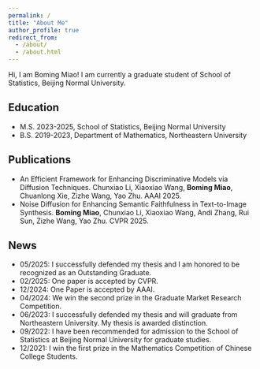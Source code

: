 ```yaml
---
permalink: /
title: "About Me"
author_profile: true
redirect_from: 
  - /about/
  - /about.html
---
```

Hi, I am Boming Miao! I am currently a graduate student of School of Statistics, Beijing Normal University.
## Education
- M.S. 2023-2025, School of Statistics, Beijing Normal University
- B.S. 2019-2023, Department of Mathematics, Northeastern University

## Publications
- An Efficient Framework for Enhancing Discriminative Models via Diffusion Techniques.
Chunxiao Li, Xiaoxiao Wang, **Boming Miao**, Chuanlong Xie, Zizhe Wang, Yao Zhu. AAAI 2025.
- Noise Diffusion for Enhancing Semantic Faithfulness in Text-to-Image Synthesis.
**Boming Miao**, Chunxiao Li, Xiaoxiao Wang, Andi Zhang, Rui Sun, Zizhe Wang, Yao Zhu. CVPR 2025.


## News
- 05/2025: I successfully defended my thesis and I am honored to be recognized as an Outstanding Graduate.
- 02/2025: One paper is accepted by CVPR.
- 12/2024: One Paper is accepted by AAAI.
- 04/2024: We win the second prize in the Graduate Market Research Competition.
- 06/2023: I successfully defended my thesis and will graduate from Northeastern University. My thesis is awarded distinction.
- 09/2022: I have been recommended for admission to the School of Statistics at Beijing Normal University for graduate studies.
- 12/2021: I win the first prize in the Mathematics Competition of Chinese College Students.